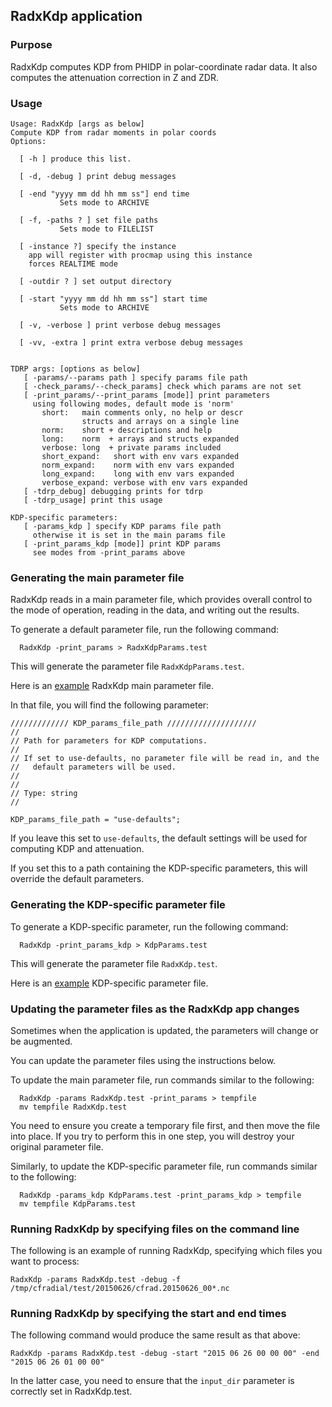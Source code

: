 ## RadxKdp application

### Purpose

RadxKdp computes KDP from PHIDP in polar-coordinate radar data.
It also computes the attenuation correction in Z and ZDR.

### Usage

```
Usage: RadxKdp [args as below]
Compute KDP from radar moments in polar coords
Options:

  [ -h ] produce this list.

  [ -d, -debug ] print debug messages

  [ -end "yyyy mm dd hh mm ss"] end time
           Sets mode to ARCHIVE

  [ -f, -paths ? ] set file paths
           Sets mode to FILELIST

  [ -instance ?] specify the instance
    app will register with procmap using this instance
    forces REALTIME mode

  [ -outdir ? ] set output directory

  [ -start "yyyy mm dd hh mm ss"] start time
           Sets mode to ARCHIVE

  [ -v, -verbose ] print verbose debug messages

  [ -vv, -extra ] print extra verbose debug messages


TDRP args: [options as below]
   [ -params/--params path ] specify params file path
   [ -check_params/--check_params] check which params are not set
   [ -print_params/--print_params [mode]] print parameters
     using following modes, default mode is 'norm'
       short:   main comments only, no help or descr
                structs and arrays on a single line
       norm:    short + descriptions and help
       long:    norm  + arrays and structs expanded
       verbose: long  + private params included
       short_expand:   short with env vars expanded
       norm_expand:    norm with env vars expanded
       long_expand:    long with env vars expanded
       verbose_expand: verbose with env vars expanded
   [ -tdrp_debug] debugging prints for tdrp
   [ -tdrp_usage] print this usage

KDP-specific parameters:
   [ -params_kdp ] specify KDP params file path
     otherwise it is set in the main params file
   [ -print_params_kdp [mode]] print KDP params
     see modes from -print_params above
```

### Generating the main parameter file

RadxKdp reads in a main parameter file, which provides overall control to the mode of operation, reading in the data, and writing out the results.

To generate a default parameter file, run the following command:

```
  RadxKdp -print_params > RadxKdpParams.test
```

This will generate the parameter file ```RadxKdpParams.test```.

Here is an [example](./RadxKdpParams.md) RadxKdp main parameter file.

In that file, you will find the following parameter:

```
///////////// KDP_params_file_path ////////////////////
//
// Path for parameters for KDP computations.
//
// If set to use-defaults, no parameter file will be read in, and the 
//   default parameters will be used.
//
//
// Type: string
//

KDP_params_file_path = "use-defaults";
```

If you leave this set to ```use-defaults```, the default settings will be used for computing KDP and attenuation.

If you set this to a path containing the KDP-specific parameters, this will override the default parameters.

### Generating the KDP-specific parameter file

To generate a KDP-specific parameter, run the following command:

```
  RadxKdp -print_params_kdp > KdpParams.test
```

This will generate the parameter file ```RadxKdp.test```.

Here is an [example](./KdpParams.md) KDP-specific parameter file.

### Updating the parameter files as the RadxKdp app changes

Sometimes when the application is updated, the parameters will change or be augmented.

You can update the parameter files using the instructions below.

To update the main parameter file, run commands similar to the following:

```
  RadxKdp -params RadxKdp.test -print_params > tempfile
  mv tempfile RadxKdp.test
```

You need to ensure you create a temporary file first, and then move the file into place.
If you try to perform this in one step, you will destroy your original parameter file.

Similarly, to update the KDP-specific parameter file, run commands similar to the following:

```
  RadxKdp -params_kdp KdpParams.test -print_params_kdp > tempfile
  mv tempfile KdpParams.test
```

### Running RadxKdp by specifying files on the command line

The following is an example of running RadxKdp, specifying which files you want to process:

```
RadxKdp -params RadxKdp.test -debug -f /tmp/cfradial/test/20150626/cfrad.20150626_00*.nc
```

### Running RadxKdp by specifying the start and end times

The following command would produce the same result as that above:

```
RadxKdp -params RadxKdp.test -debug -start "2015 06 26 00 00 00" -end "2015 06 26 01 00 00"
```

In the latter case, you need to ensure that the ```input_dir``` parameter is correctly set in RadxKdp.test.





